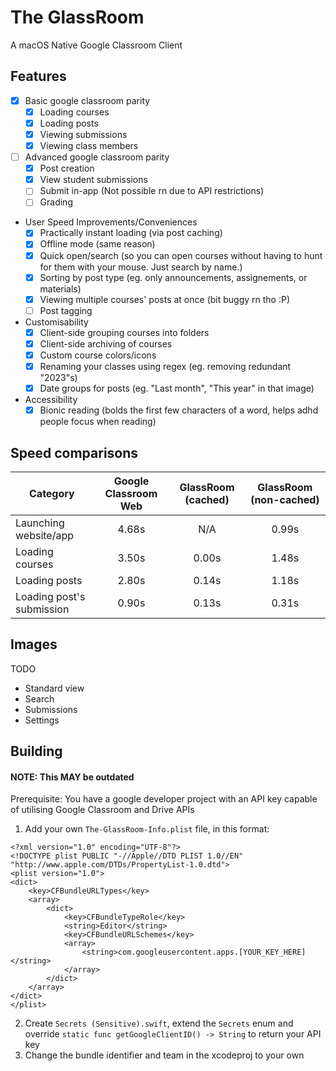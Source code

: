 # The GlassRoom
A macOS Native Google Classroom Client

## Features
 - [x] Basic google classroom parity
   - [x] Loading courses
   - [x] Loading posts
   - [x] Viewing submissions
   - [x] Viewing class members
 - [ ] Advanced google classroom parity
   - [x] Post creation
   - [x] View student submissions
   - [ ] Submit in-app (Not possible rn due to API restrictions)
   - [ ] Grading
 - User Speed Improvements/Conveniences
   - [x] Practically instant loading (via post caching)
   - [x] Offline mode (same reason)
   - [x] Quick open/search (so you can open courses without having to hunt for them with your mouse. Just search by name.)
   - [x] Sorting by post type (eg. only announcements, assignements, or materials)
   - [x] Viewing multiple courses' posts at once (bit buggy rn tho :P)
   - [ ] Post tagging
 - Customisability
   - [x] Client-side grouping courses into folders
   - [x] Client-side archiving of courses
   - [x] Custom course colors/icons
   - [x] Renaming your classes using regex (eg. removing redundant "2023"s)
   - [x] Date groups for posts (eg. "Last month", "This year" in that image)
 - Accessibility
   - [x] Bionic reading (bolds the first few characters of a word, helps adhd people focus when reading)

## Speed comparisons

|          Category         | Google Classroom Web |   GlassRoom (cached)   | GlassRoom (non-cached) |
|---------------------------|:--------------------:|:----------------------:|:----------------------:|
| Launching website/app     |         4.68s        |           N/A          |          0.99s         |
| Loading courses           |         3.50s        |          0.00s         |          1.48s         |
| Loading posts             |         2.80s        |          0.14s         |          1.18s         |
| Loading post's submission |         0.90s        |          0.13s         |          0.31s         |

## Images
TODO
- Standard view
- Search
- Submissions
- Settings

## Building
#### NOTE: This MAY be outdated

Prerequisite: You have a google developer project with an API key capable of utilising Google Classroom and Drive APIs
1. Add your own `The-GlassRoom-Info.plist` file, in this format:
```
<?xml version="1.0" encoding="UTF-8"?>
<!DOCTYPE plist PUBLIC "-//Apple//DTD PLIST 1.0//EN" "http://www.apple.com/DTDs/PropertyList-1.0.dtd">
<plist version="1.0">
<dict>
	<key>CFBundleURLTypes</key>
	<array>
		<dict>
			<key>CFBundleTypeRole</key>
			<string>Editor</string>
			<key>CFBundleURLSchemes</key>
			<array>
				<string>com.googleusercontent.apps.[YOUR_KEY_HERE]</string>
			</array>
		</dict>
	</array>
</dict>
</plist>
```
2. Create `Secrets (Sensitive).swift`, extend the `Secrets` enum and override `static func getGoogleClientID() -> String` to return your API key
3. Change the bundle identifier and team in the xcodeproj to your own
